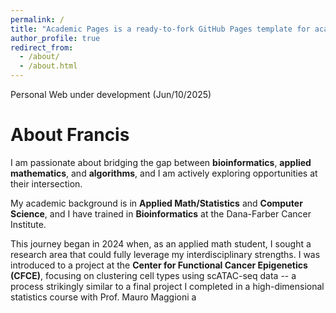 ```yaml
---
permalink: /
title: "Academic Pages is a ready-to-fork GitHub Pages template for academic personal websites"
author_profile: true
redirect_from: 
  - /about/
  - /about.html
---
```


Personal Web under development (Jun/10/2025)

About Francis 
======

I am passionate about bridging the gap between **bioinformatics**, **applied mathematics**, and **algorithms**, and I am actively exploring opportunities at their intersection.

My academic background is in **Applied Math/Statistics** and **Computer Science**, and I have trained in **Bioinformatics** at the Dana-Farber Cancer Institute.

This journey began in 2024 when, as an applied math student, I sought a research area that could fully leverage my interdisciplinary strengths. I was introduced to a project at the **Center for Functional Cancer Epigenetics (CFCE)**, focusing on clustering cell types using scATAC-seq data -- a process strikingly similar to a final project I completed in a high-dimensional statistics course with Prof. Mauro Maggioni a






